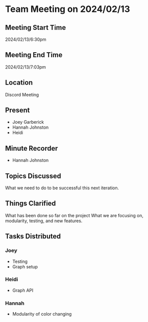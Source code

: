 # Team Meeting on 2024/02/13
## Meeting Start Time
2024/02/13/6:30pm
## Meeting End Time
2024/02/13/7:03pm
## Location
Discord Meeting
## Present
- Joey Garberick
- Hannah Johnston
- Heidi
## Minute Recorder
- Hannah Johnston
## Topics Discussed 
What we need to do to be successful this next iteration. 
## Things Clarified
What has been done so far on the project 
What we are focusing on, modularity, testing, and new features.
## Tasks Distributed
### Joey
- Testing
- Graph setup
### Heidi
- Graph API 
### Hannah
- Modularity of color changing 





